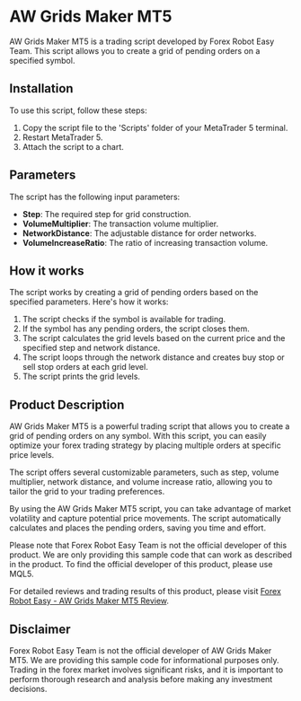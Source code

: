 # AW Grids Maker MT5

AW Grids Maker MT5 is a trading script developed by Forex Robot Easy Team. This script allows you to create a grid of pending orders on a specified symbol.

## Installation

To use this script, follow these steps:
1. Copy the script file to the 'Scripts' folder of your MetaTrader 5 terminal.
2. Restart MetaTrader 5.
3. Attach the script to a chart.

## Parameters

The script has the following input parameters:

- **Step**: The required step for grid construction.
- **VolumeMultiplier**: The transaction volume multiplier.
- **NetworkDistance**: The adjustable distance for order networks.
- **VolumeIncreaseRatio**: The ratio of increasing transaction volume.

## How it works

The script works by creating a grid of pending orders based on the specified parameters. Here's how it works:

1. The script checks if the symbol is available for trading.
2. If the symbol has any pending orders, the script closes them.
3. The script calculates the grid levels based on the current price and the specified step and network distance.
4. The script loops through the network distance and creates buy stop or sell stop orders at each grid level.
5. The script prints the grid levels.

## Product Description

AW Grids Maker MT5 is a powerful trading script that allows you to create a grid of pending orders on any symbol. With this script, you can easily optimize your forex trading strategy by placing multiple orders at specific price levels.

The script offers several customizable parameters, such as step, volume multiplier, network distance, and volume increase ratio, allowing you to tailor the grid to your trading preferences.

By using the AW Grids Maker MT5 script, you can take advantage of market volatility and capture potential price movements. The script automatically calculates and places the pending orders, saving you time and effort.

Please note that Forex Robot Easy Team is not the official developer of this product. We are only providing this sample code that can work as described in the product. To find the official developer of this product, please use MQL5.

For detailed reviews and trading results of this product, please visit [Forex Robot Easy - AW Grids Maker MT5 Review](https://forexroboteasy.com/forex-robot-review/aw-grids-maker-mt5-review-optimize-forex-with-pending-orders/).

## Disclaimer

Forex Robot Easy Team is not the official developer of AW Grids Maker MT5. We are providing this sample code for informational purposes only. Trading in the forex market involves significant risks, and it is important to perform thorough research and analysis before making any investment decisions.
